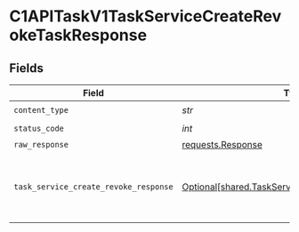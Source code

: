 # C1APITaskV1TaskServiceCreateRevokeTaskResponse


## Fields

| Field                                                                                                                                     | Type                                                                                                                                      | Required                                                                                                                                  | Description                                                                                                                               |
| ----------------------------------------------------------------------------------------------------------------------------------------- | ----------------------------------------------------------------------------------------------------------------------------------------- | ----------------------------------------------------------------------------------------------------------------------------------------- | ----------------------------------------------------------------------------------------------------------------------------------------- |
| `content_type`                                                                                                                            | *str*                                                                                                                                     | :heavy_check_mark:                                                                                                                        | N/A                                                                                                                                       |
| `status_code`                                                                                                                             | *int*                                                                                                                                     | :heavy_check_mark:                                                                                                                        | N/A                                                                                                                                       |
| `raw_response`                                                                                                                            | [requests.Response](https://requests.readthedocs.io/en/latest/api/#requests.Response)                                                     | :heavy_minus_sign:                                                                                                                        | N/A                                                                                                                                       |
| `task_service_create_revoke_response`                                                                                                     | [Optional[shared.TaskServiceCreateRevokeResponse]](../../models/shared/taskservicecreaterevokeresponse.md)                                | :heavy_minus_sign:                                                                                                                        | The TaskServiceCreateRevokeResponse returns a task view which has a task including JSONPATHs to the expanded items in the expanded array. |